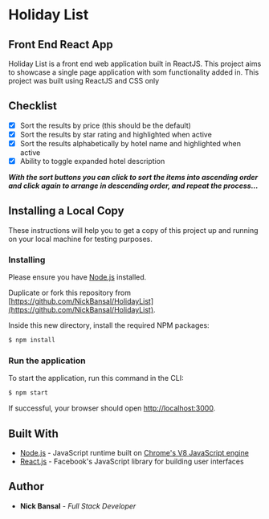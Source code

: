 # Holiday List

## Front End React App
Holiday List is a front end web application built in ReactJS. This project aims to showcase a single page application with som functionality added in. This project was built using ReactJS and CSS only

## Checklist

- [x] Sort the results by price (this should be the default)
- [x] Sort the results by star rating and highlighted when active
- [x] Sort the results alphabetically by hotel name and highlighted when active
- [x] Ability to toggle expanded hotel description

***With the sort buttons you can click to sort the items into ascending order and click again to arrange in descending order, and repeat the process...***

## Installing a Local Copy

These instructions will help you to get a copy of this project up and running on your local machine for testing purposes.

### Installing

Please ensure you have [Node.js](https://nodejs.org/en/download/) installed.

Duplicate or fork this repository from [https://github.com/NickBansal/HolidayList](https://github.com/NickBansal/HolidayList).

Inside this new directory, install the required NPM packages:

```bash
$ npm install
```

### Run the application

To start the application, run this command in the CLI:

```bash
$ npm start
```

If successful, your browser should open [http://localhost:3000](http://localhost:3000).


## Built With

* [Node.js](https://nodejs.org/) - JavaScript runtime built on [Chrome's V8 JavaScript engine](https://developers.google.com/v8/)
* [React.js](https://reactjs.org/) - Facebook's JavaScript library for building user interfaces

## Author

* **Nick Bansal** - *Full Stack Developer*